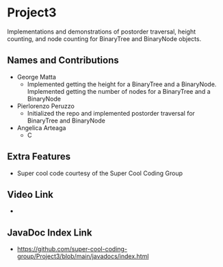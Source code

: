 # Project3
Implementations and demonstrations of postorder traversal, height counting, and node counting for BinaryTree and BinaryNode objects.

## Names and Contributions
- George Matta
  - Implemented getting the height for a BinaryTree and a BinaryNode. Implemented getting the number of nodes for a BinaryTree and a BinaryNode
- Pierlorenzo Peruzzo
  - Initialized the repo and implemented postorder traversal for BinaryTree and BinaryNode
- Angelica Arteaga
  - C

## Extra Features
- Super cool code courtesy of the Super Cool Coding Group

## Video Link
-

## JavaDoc Index Link
- https://github.com/super-cool-coding-group/Project3/blob/main/javadocs/index.html




